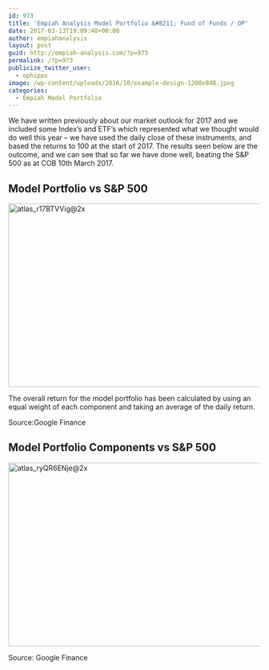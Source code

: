 ```yaml
---
id: 973
title: 'Empiah Analysis Model Portfolio &#8211; Fund of Funds / OP'
date: 2017-03-13T19:09:48+00:00
author: empiahanalysis
layout: post
guid: http://empiah-analysis.com/?p=973
permalink: /?p=973
publicize_twitter_user:
  - ophipps
image: /wp-content/uploads/2016/10/example-design-1200x848.jpeg
categories:
  - Empiah Model Portfolio
---
```

We have written previously about our market outlook for 2017 and we included some Index&#8217;s and ETF&#8217;s which represented what we thought would do well this year &#8211; we have used the daily close of these instruments, and based the returns to 100 at the start of 2017. The results seen below are the outcome, and we can see that so far we have done well, beating the S&P 500 as at COB 10th March 2017.

## Model Portfolio vs S&P 500

<img loading="lazy" class="alignnone size-full wp-image-977" src="https://empiahanalysis.files.wordpress.com/2017/03/atlas_r17btvvig2x.png?resize=640%2C366" alt="atlas_r17BTVVig@2x" width="640" height="366" data-recalc-dims="1" /> 

The overall return for the model portfolio has been calculated by using an equal weight of each component and taking an average of the daily return.

Source:Google Finance

## Model Portfolio Components vs S&P 500

<img loading="lazy" class="alignnone size-full wp-image-978" src="https://empiahanalysis.files.wordpress.com/2017/03/atlas_ryqr6enje2x.png?resize=640%2C366" alt="atlas_ryQR6ENje@2x" width="640" height="366" data-recalc-dims="1" /> 

Source: Google Finance